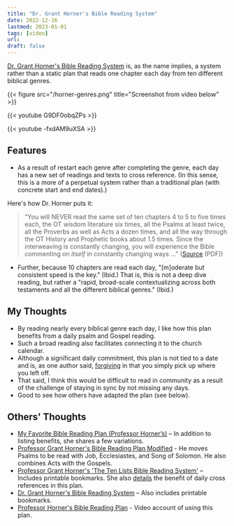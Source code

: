 ```yaml
---
title: "Dr. Grant Horner's Bible Reading System"
date: 2022-12-16
lastmod: 2023-01-01
tags: [video]
url:
draft: false
---
```


[Dr. Grant Horner's Bible Reading System](https://bibleplan.org/plans/prof-horner/) is, as the name implies, a system rather than a static plan that reads one chapter each day from ten different biblical genres.

{{< figure src="/horner-genres.png" title="Screenshot from video below" >}}

{{< youtube G9DF0obqZPs >}}

{{< youtube -fxdAM9uXSA >}}

## Features

- As a result of restart each genre after completing the genre, each day has a new set of readings and texts to cross reference. (In this sense, this is a more of a perpetual system rather than a traditional plan (with concrete start and end dates).)

Here's how Dr. Horner puts it:

> "You will NEVER read the same set of ten chapters 4 to 5 to five times each, the OT wisdom literature six times, all the Psalms at least twice, all the Proverbs as well as Acts a dozen times, and all the way through the OT History and Prophetic books about 1.5 times. Since the interweaving is constantly changing, you will experience the Bible commenting on *itself* in constantly changing ways ..." ([Source](http://grant-horner-bible-reading-plan-pdf.weebly.com/uploads/4/5/9/7/45977741/professor-grant-horners-bible-reading-system.pdf) (PDF))

- Further, because 10 chapters are read each day, "[m]oderate but consistent speed is the key." (Ibid.) That is, this is not a deep dive reading, but rather a "rapid, broad-scale contextualizing across both testaments and all the different biblical genres." (Ibid.)

## My Thoughts

- By reading nearly every biblical genre each day, I like how this plan benefits from a daily psalm and Gospel reading.
- Such a broad reading also facilitates connecting it to the church calendar. 
- Although a significant daily commitment, this plan is not tied to a date and is, as one author said, [forgiving](https://www.ingodsimage.com/2013/08/the-grant-horner-bible-reading-plan/) in that you simply pick up where you left off.
- That said, I think this would be difficult to read in community as a result of the challenge of staying in sync by not missing any days. 
- Good to see how others have adapted the plan (see below).


## Others' Thoughts
- [My Favorite Bible Reading Plan (Professor Horner’s)](https://delightfulpaths.com/bible-reading-plan-horner) – In addition to listing benefits, she shares a few variations.
- [Professor Grant Horner's Bible Reading Plan Modified](http://www.fightforjoy.net/blog/professor-grant-horners-bible-reading-plan-modified) - He moves Psalms to be read with Job, Ecclesiastes, and Song of Solomon. He also combines Acts with the Gospels.
- [Professor Grant Horner's 'The Ten Lists Bible Reading System'](https://www.sunnyshell.org/2015/01/professor-grant-horners-ten-lists-bible.html) – Includes printable bookmarks. She also [details](https://www.sunnyshell.org/2017/04/my-favorite-bible-reading-plan.html) the benefit of daily cross references in this plan.
- [Dr. Grant Horner's Bible Reading System](https://www.myersroadbaptist.org/dr-grant-horner-s-bible-reading-sys) – Also includes printable bookmarks.
- [Professor Horner's Bible Reading Plan](https://www.youtube.com/watch?v=r-s7bpZ00gg) - Video account of using this plan.

